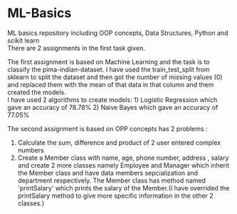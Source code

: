 # ML-Basics
ML basics repository including OOP concepts, Data Structures, Python and scikit learn   
There are 2 assignments in the first task given. 

The first assignment is based on Machine Learning and the task is to classify the pima-indian-dataset.
I have used the train_test_split from sklearn to split the dataset and then got the number of missing values (0) and replaced them with the mean of that data in that column and them created the models.  
I have used 2 algorithms to create models: 1) Logistic Regression which gave an accuracy of 78.78% 
                                           2) Naive Bayes which gave an accuracy of 77.05%

The second assignment is based on OPP concepts has 2 problems : 
1) Calculate the sum, difference and product of 2 user entered complex numbers
2) Create a Member class with name, age, phone number, address , salary and create 2 more classes namely Employee and Manager which inherit the Member class and have data members sepcialization and department respectively. The Member class has method named 'printSalary' which prints the salary of the Member.(I have overrided the printSalary method to give more specific information in the other 2 classes.)

